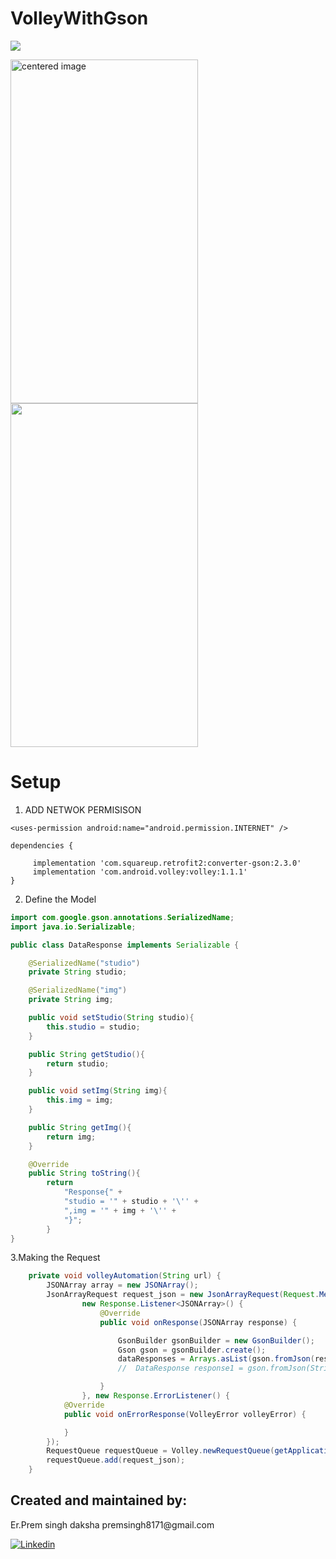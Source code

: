 # VolleyWithGson
<img src="https://github.com/premsingh8171/VolleyWithGson/blob/master/app/src/main/res/drawable/header.png"/>

<img class="marginauto" alt="centered image" src="https://github.com/premsingh8171/VolleyWithGson/blob/master/app/src/main/res/drawable/one.png" width="300" height="550" /> <img src="https://github.com/premsingh8171/VolleyWithGson/blob/master/app/src/main/res/drawable/two.png" width="300" height="550" />

<h1>Setup</H1>

1. ADD NETWOK PERMISISON
```
<uses-permission android:name="android.permission.INTERNET" />
```
```
dependencies {

     implementation 'com.squareup.retrofit2:converter-gson:2.3.0'
     implementation 'com.android.volley:volley:1.1.1'
}
```
2. Define the Model
```JAVA
import com.google.gson.annotations.SerializedName;
import java.io.Serializable;

public class DataResponse implements Serializable {

	@SerializedName("studio")
	private String studio;

	@SerializedName("img")
	private String img;

	public void setStudio(String studio){
		this.studio = studio;
	}

	public String getStudio(){
		return studio;
	}

	public void setImg(String img){
		this.img = img;
	}

	public String getImg(){
		return img;
	}

	@Override
 	public String toString(){
		return 
			"Response{" + 
			"studio = '" + studio + '\'' + 
			",img = '" + img + '\'' + 
			"}";
		}
}
```

3.Making the Request

```JAVA
    private void volleyAutomation(String url) {
        JSONArray array = new JSONArray();
        JsonArrayRequest request_json = new JsonArrayRequest(Request.Method.GET, url, array,
                new Response.Listener<JSONArray>() {
                    @Override
                    public void onResponse(JSONArray response) {

                        GsonBuilder gsonBuilder = new GsonBuilder();
                        Gson gson = gsonBuilder.create();
                        dataResponses = Arrays.asList(gson.fromJson(response.toString(), DataResponse[].class));
                        //  DataResponse response1 = gson.fromJson(String.valueOf(response), DataResponse.class);

                    }
                }, new Response.ErrorListener() {
            @Override
            public void onErrorResponse(VolleyError volleyError) {

            }
        });
        RequestQueue requestQueue = Volley.newRequestQueue(getApplicationContext());
        requestQueue.add(request_json);
    }

```



<h2>Created and maintained by:</h2>
<p>Er.Prem singh daksha  premsingh8171@gmail.com</p>
<p><a href="https://www.linkedin.com/in/prem-singh-daksha-82az/"> <img src="https://github.com/anitaa1990/DeviceInfo-Sample/blob/master/media/linkedin-icon.png" alt="Linkedin" style="max-width:100%;"> </a></p>

